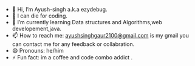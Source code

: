 - 👋 Hi, I’m Ayush-singh a.k.a ezydebug.
- 👀 I can die for coding.
- 🌱 I’m currently learning Data structures and Algorithms,web developement,java.
- 📫 How to reach me: ayushsinghgaur2100@gmail.com is my gmail you can contact me for any feedback or collabration.
- 😄 Pronouns: he/him
- ⚡ Fun fact: im a coffee and code combo addict .

<!---
Ayush-singh141/Ayush-singh141 is a ✨ special ✨ repository because its `README.md` (this file) appears on your GitHub profile.
You can click the Preview link to take a look at your changes.
--->
